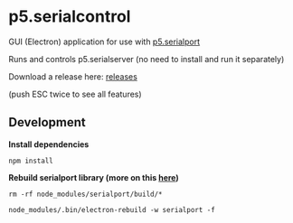 # p5.serialcontrol

GUI (Electron) application for use with [p5.serialport](https://github.com/vanevery/p5.serialport)

Runs and controls p5.serialserver (no need to install and run it separately)

Download a release here: [releases](https://github.com/vanevery/p5.serialcontrol/releases)

(push ESC twice to see all features)

## Development
**Install dependencies**

`npm install`

**Rebuild serialport library (more on this [here](https://stackoverflow.com/questions/40254287/electron-and-serial-ports))**

`rm -rf node_modules/serialport/build/*`

`node_modules/.bin/electron-rebuild -w serialport -f`
